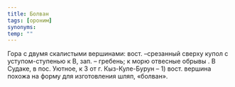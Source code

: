 ```yaml
---
title: Болван
tags: [ороним]
synonyms:
temp: ""
---
```


Гора с двумя скалистыми вершинами: вост. –срезанный сверху купол с
уступом-ступенью к В, зап. – гребень; к морю отвесные обрывы . В Судаке, в пос.
Уютное, к З от г. Кыз-Куле-Бурун – 1) вост. вершина похожа на форму для
изготовления шляп, «болван».
